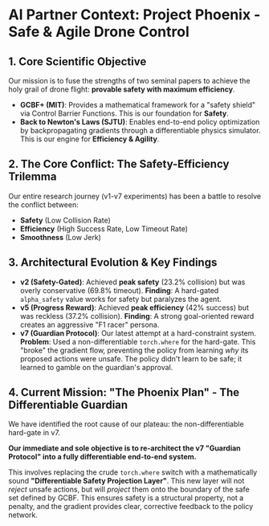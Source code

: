 # AI Partner Context: Project Phoenix - Safe & Agile Drone Control

## 1. Core Scientific Objective

Our mission is to fuse the strengths of two seminal papers to achieve the holy grail of drone flight: **provable safety with maximum efficiency**.

- **GCBF+ (MIT)**: Provides a mathematical framework for a "safety shield" via Control Barrier Functions. This is our foundation for **Safety**.
- **Back to Newton's Laws (SJTU)**: Enables end-to-end policy optimization by backpropagating gradients through a differentiable physics simulator. This is our engine for **Efficiency & Agility**.

## 2. The Core Conflict: The Safety-Efficiency Trilemma

Our entire research journey (v1-v7 experiments) has been a battle to resolve the conflict between:
- **Safety** (Low Collision Rate)
- **Efficiency** (High Success Rate, Low Timeout Rate)
- **Smoothness** (Low Jerk)

## 3. Architectural Evolution & Key Findings

- **v2 (Safety-Gated)**: Achieved **peak safety** (23.2% collision) but was overly conservative (69.8% timeout). **Finding**: A hard-gated `alpha_safety` value works for safety but paralyzes the agent.
- **v5 (Progress Reward)**: Achieved **peak efficiency** (42% success) but was reckless (37.2% collision). **Finding**: A strong goal-oriented reward creates an aggressive "F1 racer" persona.
- **v7 (Guardian Protocol)**: Our latest attempt at a hard-constraint system. **Problem**: Used a non-differentiable `torch.where` for the hard-gate. This "broke" the gradient flow, preventing the policy from learning *why* its proposed actions were unsafe. The policy didn't learn to be safe; it learned to gamble on the guardian's approval.

## 4. Current Mission: "The Phoenix Plan" - The Differentiable Guardian

We have identified the root cause of our plateau: the non-differentiable hard-gate in v7.

**Our immediate and sole objective is to re-architect the v7 "Guardian Protocol" into a fully differentiable end-to-end system.**

This involves replacing the crude `torch.where` switch with a mathematically sound **"Differentiable Safety Projection Layer"**. This new layer will not *reject* unsafe actions, but will *project* them onto the boundary of the safe set defined by GCBF. This ensures safety is a structural property, not a penalty, and the gradient provides clear, corrective feedback to the policy network.